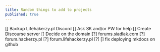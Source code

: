 ```yaml
---
title: Random things to add to projects
published: true
---
```


[] Backup Lifehakerzy.pl Discord
 [] Ask SK and/or PW for help
[] Create Discourse server 
[] Decide on the domain 
 [?] forums.siadlak.com 
 [?] forum.hackerzy.pl
 [?] forum.lifehackerzy.pl
 [?] 
[] fix deploying mkdocs on github
